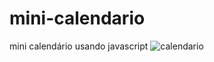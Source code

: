 # mini-calendario
 mini calendário usando javascript
 ![calendario](https://github.com/cceciliaz/mini-calendario/assets/125049474/f5ffdb4a-d87b-4064-8311-0396033344ed)
